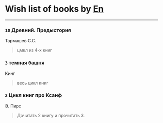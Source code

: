 # Wish list of books by [En](http://vk.com/id333646551)
---

### `10` Древний. Предыстория
Тармашев С.С.
> цмкл из 4-х книг

### `3` темная башня
Кинг
> весь цикл книг

### `2` Цикл книг про Ксанф
Э. Пирс
> Дочитать 2 книгу и прочитать 3.

